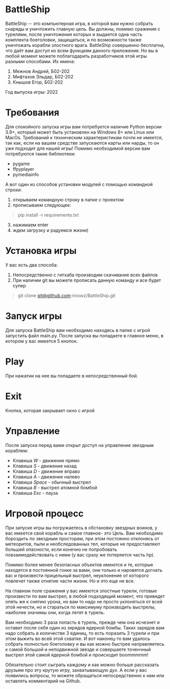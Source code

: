 # BattleShip
 BattleShip -- это компьютерная игра, в которой вам нужно собрать снаряды и уничтожить главную цель. 
 Вы должны, помимо сражения с турелями, после уничтожения которых и выдается одна часть комплекта боеголовки, 
 защищаться, и по возможности также уничтожать корабли злостного врага. BattleShip совершенно бесплатна, 
 что даёт вам доступ ко всем функциям данного приложения. Но вы в любой момент можете поблагодарить разработчиков 
 этой игры разными способами. Их имена:

1. Межнов Андрей, Б02-202
2. Мифтахов Эльдар, Б02-202
3. Кнышов Егор, Б02-202 

Год выпуска игры: 2022

# Требования
Для спокойного запуска игры вам потребуется наличие Python версии 3.9+, который может быть установлен на Windows 8+ 
или Linux или MacOs. Требований к техническим характеристикам почти не имеется, так как, если на вашем средстве 
запускаются карты или нарды, то он уже подходит для нашей игры!
Помимо необходимой версии вам потребуются такие библиотеки:
* pygame 
* ffpyplayer
* pymediainfo

А вот один из способов установки модулей с помощью командной строки:
1. открываем командную строку в папке с проектом
2. прописываем следующее:
>pip install -r requirements.txt
3. нажимаем enter
4. ждем загрузку и радуемся жизни)
# Установка игры
У вас есть два способа:
1. Непосредственно с гитхаба производим скачивание всех файлов
2. При наличии git вы можете прописать данную команду и все будет супер
> git clone git@github.com:rinowz/BattleShip.git
# Запуск игры
Для запуска BattleShip вам необходимо находясь в папке с игрой запустить файл main.py.
После запуска вы попадаете в главное меню, в котором у вас имеется 5 кнопок.
# Play
При нажатии на нее вы попадаете в непосредственный бой. 
# Exit 
Кнопка, которая закрывает окно с игрой
# Управление 
После запуска перед вами открыт доступ на управление звездным кораблем:
* Клавиша *W* - движение прямо 
* Клавиша *S* - движение назад
* Клавиша *D* - движение вправо
* Клавиша *A* - движение налево
* Клавиша *Space* - обычный выстрел
* Клавиша *B* - выстрел атомной бомбой
* Клавиша *Esc* - пауза
# Игровой процесс
При запуске игры вы погружаетесь в обстановку звездных воинов, у вас имеется свой корабль и самое главное- это Цель. 
Вам необходимо бороздить по звездным просторам, при этом постоянно отклонясь от метеоритов, пыли и необследованных тел, 
которые не предоставляют большей опасности, если конечно не попробовать повзаимодействовать с ними
(у вас сразу же потеряется часть hp). 

Помимо более менее безопасных объектов имеются и те, которые находятся в постоянной гонке за вами, они только и 
наровятся догнать вас и произвести прицельный выстрел, неуклонение от которого повлечет также отнятие части жизни. 
Но и это еще не все. 

На главном поле сражения у вас имеются злостные турели, готовые произвести по вам выстрел, в любой подходящий момент, 
что приведет опять же к снятию урона, но вам то надо не просто уклоняться от всей этой нечести, но и стараться по 
максимуму производить выстрелы, наиболее значимы они, когда летят в турель.

Вам необходимо 3 раза попасть в турель, прежде чем она исчезнет и оставит после себя один из зярядов ядерной бомбы. 
Таких зарядов вам надо собрать в количестве 3 единиц, то есть поразить 3 турели и при этом выжить во всей этой схватке. 
И вот наконец-то вам удалось собрать полностью боеголовку и вы как можно быстрее направляетесь к самой большой 
и неподвижной звезде и совершаете точенчный выстрел этой самой ядерной бомбой и происходит boommmmm!

Обязательно стоит сыграть каждому и как можно больше рассказать друзьям про эту крутую игру, захватывающую дух. 
А если у вас появились вопросы, то можете обращаться непосредственно к нам или оставлять комментарий на Github.
